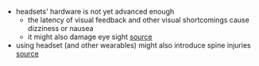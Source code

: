 - headsets' hardware is not yet advanced enough
	- the latency of visual feedback and other visual shortcomings cause dizziness or nausea
	- it might also damage eye sight [source](https://www.sciencefocus.com/future-technology/are-vr-headsets-bad-for-your-health/)
- using headset (and other wearables) might also introduce spine injuries [source](https://pubmed.ncbi.nlm.nih.gov/34053464/)